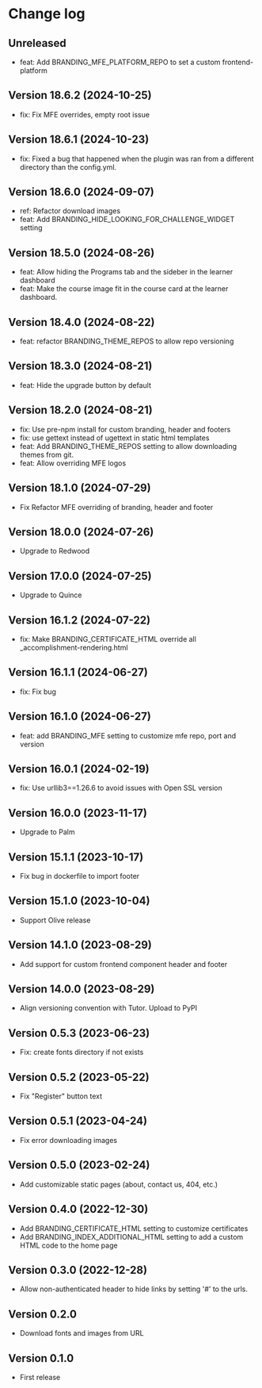 # Change log

## Unreleased
- feat: Add BRANDING_MFE_PLATFORM_REPO to set a custom frontend-platform

## Version 18.6.2 (2024-10-25)
- fix: Fix MFE overrides, empty root issue

## Version 18.6.1 (2024-10-23)
- fix: Fixed a bug that happened when the plugin was ran from a different directory than the config.yml.

## Version 18.6.0 (2024-09-07)
- ref: Refactor download images
- feat: Add BRANDING_HIDE_LOOKING_FOR_CHALLENGE_WIDGET setting

## Version 18.5.0 (2024-08-26)
- feat: Allow hiding the Programs tab and the sideber in the learner dashboard
- feat: Make the course image fit in the course card at the learner dashboard.

## Version 18.4.0 (2024-08-22)
- feat: refactor BRANDING_THEME_REPOS to allow repo versioning

## Version 18.3.0 (2024-08-21)
- feat: Hide the upgrade button by default

## Version 18.2.0 (2024-08-21)
- fix: Use pre-npm install for custom branding, header and footers
- fix: use gettext instead of ugettext in static html templates
- feat: Add BRANDING_THEME_REPOS setting to allow downloading themes from git.
- feat: Allow overriding MFE logos

## Version 18.1.0 (2024-07-29)
- Fix Refactor MFE overriding of branding, header and footer

## Version 18.0.0 (2024-07-26)
- Upgrade to Redwood

## Version 17.0.0 (2024-07-25)
- Upgrade to Quince

## Version 16.1.2 (2024-07-22)
- fix: Make BRANDING_CERTIFICATE_HTML override all _accomplishment-rendering.html

## Version 16.1.1 (2024-06-27)

- fix: Fix bug

## Version 16.1.0 (2024-06-27)
- feat: add BRANDING_MFE setting to customize mfe repo, port and version

## Version 16.0.1 (2024-02-19)
- fix: Use urllib3==1.26.6 to avoid issues with Open SSL version

## Version 16.0.0 (2023-11-17)
- Upgrade to Palm

## Version 15.1.1 (2023-10-17)
- Fix bug in dockerfile to import footer

## Version 15.1.0 (2023-10-04)
- Support Olive release

## Version 14.1.0 (2023-08-29)
- Add support for custom frontend component header and footer

## Version 14.0.0 (2023-08-29)
- Align versioning convention with Tutor. Upload to PyPI 

## Version 0.5.3 (2023-06-23)
- Fix: create fonts directory if not exists

## Version 0.5.2 (2023-05-22)
- Fix "Register" button text

## Version 0.5.1 (2023-04-24)
- Fix error downloading images

## Version 0.5.0 (2023-02-24)
- Add customizable static pages (about, contact us, 404, etc.)

## Version 0.4.0 (2022-12-30)
- Add BRANDING_CERTIFICATE_HTML setting to customize certificates
- Add BRANDING_INDEX_ADDITIONAL_HTML setting to add a custom HTML code to the home page

## Version 0.3.0 (2022-12-28)
- Allow non-authenticated header to hide links by setting '#' to the urls.
## Version 0.2.0
- Download fonts and images from URL
## Version 0.1.0
- First release